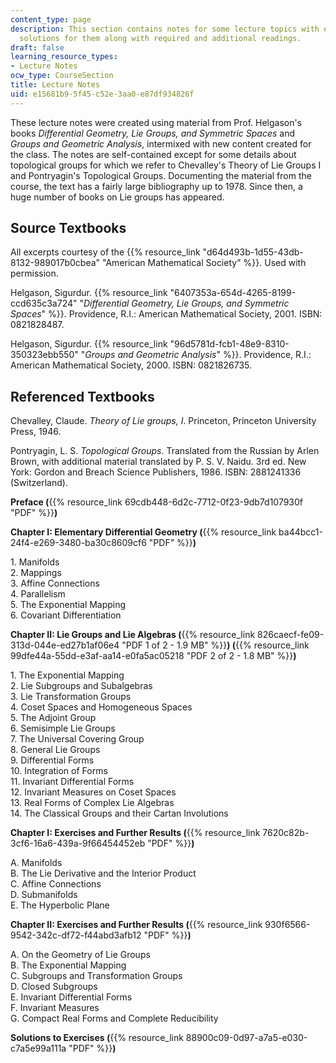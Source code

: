 ```yaml
---
content_type: page
description: This section contains notes for some lecture topics with exercises and
  solutions for them along with required and additional readings.
draft: false
learning_resource_types:
- Lecture Notes
ocw_type: CourseSection
title: Lecture Notes
uid: e15681b9-5f45-c52e-3aa0-e87df934826f
---
```

These lecture notes were created using material from Prof. Helgason's books *Differential Geometry, Lie Groups, and Symmetric Spaces* and *Groups and Geometric Analysis*, intermixed with new content created for the class. The notes are self-contained except for some details about topological groups for which we refer to Chevalley's Theory of Lie Groups I and Pontryagin's Topological Groups. Documenting the material from the course, the text has a fairly large bibliography up to 1978. Since then, a huge number of books on Lie groups has appeared.

## Source Textbooks

All excerpts courtesy of the {{% resource_link "d64d493b-1d55-43db-8132-989017b0cbea" "American Mathematical Society" %}}. Used with permission.

Helgason, Sigurdur. {{% resource_link "6407353a-654d-4265-8199-ccd635c3a724" "*Differential Geometry, Lie Groups, and Symmetric Spaces*" %}}. Providence, R.I.: American Mathematical Society, 2001. ISBN: 0821828487.

Helgason, Sigurdur. {{% resource_link "96d5781d-fcb1-48e9-8310-350323ebb550" "*Groups and Geometric Analysis*" %}}. Providence, R.I.: American Mathematical Society, 2000. ISBN: 0821826735.

## Referenced Textbooks

Chevalley, Claude. *Theory of Lie groups, I*. Princeton, Princeton University Press, 1946.

Pontryagin, L. S. *Topological Groups*. Translated from the Russian by Arlen Brown, with additional material translated by P. S. V. Naidu. 3rd ed. New York: Gordon and Breach Science Publishers, 1986. ISBN: 2881241336 (Switzerland).

**Preface (**{{% resource_link 69cdb448-6d2c-7712-0f23-9db7d107930f "PDF" %}}**)**

**Chapter I: Elementary Differential Geometry (**{{% resource_link ba44bcc1-24f4-e269-3480-ba30c8609cf6 "PDF" %}}**)**

1\. Manifolds      
2\. Mappings      
3\. Affine Connections      
4\. Parallelism      
5\. The Exponential Mapping      
6\. Covariant Differentiation

**Chapter II: Lie Groups and Lie Algebras (**{{% resource_link 826caecf-fe09-313d-044e-ed27b1af06e4 "PDF 1 of 2 - 1.9 MB" %}}**) (**{{% resource_link 99dfe44a-55dd-e3af-aa14-e0fa5ac05218 "PDF 2 of 2 - 1.8 MB" %}}**)**

1\. The Exponential Mapping      
2\. Lie Subgroups and Subalgebras      
3\. Lie Transformation Groups      
4\. Coset Spaces and Homogeneous Spaces      
5\. The Adjoint Group      
6\. Semisimple Lie Groups      
7\. The Universal Covering Group      
8\. General Lie Groups      
9\. Differential Forms      
10\. Integration of Forms      
11\. Invariant Differential Forms      
12\. Invariant Measures on Coset Spaces      
13\. Real Forms of Complex Lie Algebras      
14\. The Classical Groups and their Cartan Involutions

**Chapter I: Exercises and Further Results (**{{% resource_link 7620c82b-3cf6-16a6-439a-9f66454452eb "PDF" %}}**)**

A. Manifolds      
B. The Lie Derivative and the Interior Product      
C. Affine Connections      
D. Submanifolds      
E. The Hyperbolic Plane

**Chapter II: Exercises and Further Results (**{{% resource_link 930f6566-9542-342c-df72-f44abd3afb12 "PDF" %}}**)**

A. On the Geometry of Lie Groups      
B. The Exponential Mapping      
C. Subgroups and Transformation Groups      
D. Closed Subgroups      
E. Invariant Differential Forms      
F. Invariant Measures      
G. Compact Real Forms and Complete Reducibility

**Solutions to Exercises (**{{% resource_link 88900c09-0d97-a7a5-e030-c7a5e99a111a "PDF" %}}**)**